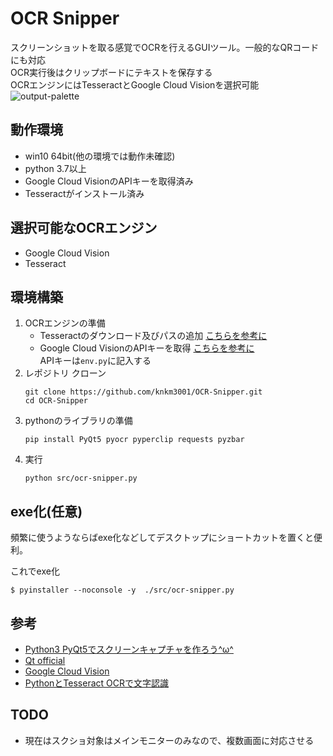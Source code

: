 # OCR Snipper
スクリーンショットを取る感覚でOCRを行えるGUIツール。一般的なQRコードにも対応    
OCR実行後はクリップボードにテキストを保存する  
OCRエンジンにはTesseractとGoogle Cloud Visionを選択可能  
![output-palette](https://user-images.githubusercontent.com/54818379/89716566-01430c00-d9e9-11ea-8a4c-eb6d9f6d187e.gif)
## 動作環境
- win10 64bit(他の環境では動作未確認)
- python 3.7以上
- Google Cloud VisionのAPIキーを取得済み
- Tesseractがインストール済み

## 選択可能なOCRエンジン
- Google Cloud Vision
- Tesseract

## 環境構築
1. OCRエンジンの準備 
    - Tesseractのダウンロード及びパスの追加  [こちらを参考に](https://qiita.com/henjiganai/items/7a5e871f652b32b41a18)  
    - Google Cloud VisionのAPIキーを取得 [こちらを参考に](https://cloud.google.com/vision/docs/ocr?hl=ja)   
    APIキーは`env.py`に記入する  
1. レポジトリ クローン
    ```
    git clone https://github.com/knkm3001/OCR-Snipper.git
    cd OCR-Snipper
    ```
1.  pythonのライブラリの準備
    ```
    pip install PyQt5 pyocr pyperclip requests pyzbar
    ```
1. 実行
    ```
    python src/ocr-snipper.py
    ```


## exe化(任意)
頻繁に使うようならばexe化などしてデスクトップにショートカットを置くと便利。  

これでexe化
```
$ pyinstaller --noconsole -y  ./src/ocr-snipper.py
```


## 参考
- [Python3 PyQt5でスクリーンキャプチャを作ろう^ω^](https://qiita.com/pto8913/items/0241b11edda260012e44)  
- [Qt official](https://www.qt.io/)  
- [Google Cloud Vision](https://cloud.google.com/vision/docs/ocr?hl=ja)
- [PythonとTesseract OCRで文字認識](https://qiita.com/henjiganai/items/7a5e871f652b32b41a18)

## TODO
- 現在はスクショ対象はメインモニターのみなので、複数画面に対応させる

